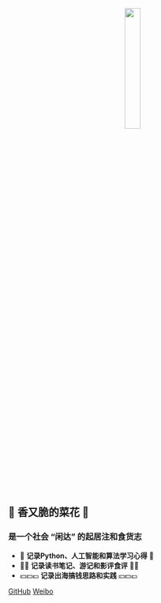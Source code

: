 <!-- _coverpage.md -->
<!-- 封面 -->


<center><img src=" ../IMG_0205.PNG " width="25%"></center>

## 🥦 香又脆的菜花 🥦


### **是一个社会 “闲达” 的起居注和食货志**
- 🐒 **记录Python、人工智能和算法学习心得** 🐍
- 🍜🎦 **记录读书笔记、游记和影评食评** 📕🗻
- 💴💵💷 **记录出海搞钱思路和实践** 💴💵💷

[GitHub](https://github.com/godblessbb)
[Weibo](https://weibo.com/bicaihua)